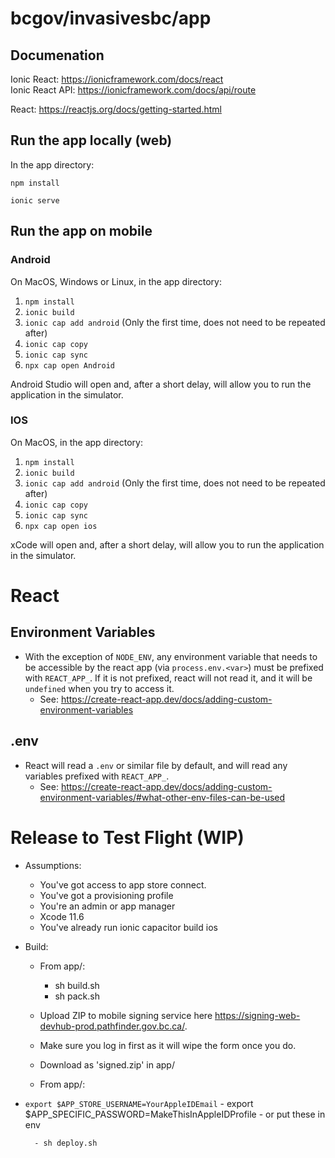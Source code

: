 # bcgov/invasivesbc/app

## Documenation

Ionic React: https://ionicframework.com/docs/react  
Ionic React API: https://ionicframework.com/docs/api/route

React: https://reactjs.org/docs/getting-started.html

## Run the app locally (web)

In the app directory:

```
npm install

ionic serve
```

## Run the app on mobile

### Android

On MacOS, Windows or Linux, in the app directory:

1. `npm install`
2. `ionic build`
3. `ionic cap add android` (Only the first time, does not need to be repeated after)
4. `ionic cap copy`
5. `ionic cap sync`
6. `npx cap open Android`

Android Studio will open and, after a short delay, will allow you to run the application in the simulator.


### IOS

On MacOS, in the app directory:

1. `npm install`
2. `ionic build`
3. `ionic cap add android` (Only the first time, does not need to be repeated after)
4. `ionic cap copy`
5. `ionic cap sync`
6. `npx cap open ios`

xCode will open and, after a short delay, will allow you to run the application in the simulator.

# React

## Environment Variables
- With the exception of `NODE_ENV`, any environment variable that needs to be accessible by the react app (via `process.env.<var>`) must be prefixed with `REACT_APP_`.  If it is not prefixed, react will not read it, and it will be `undefined` when you try to access it.
  - See: https://create-react-app.dev/docs/adding-custom-environment-variables

## .env
- React will read a `.env` or similar file by default, and will read any variables prefixed with `REACT_APP_`.
  - See: https://create-react-app.dev/docs/adding-custom-environment-variables/#what-other-env-files-can-be-used

# Release to Test Flight (WIP)
- Assumptions:  
	- You've got access to app store connect.
	- You've got a provisioning profile
	- You're an admin or app manager
	- Xcode 11.6
	- You've already run ionic capacitor build ios

- Build: 
	- From app/:
		- sh build.sh
		- sh pack.sh

	- Upload ZIP to mobile signing service here https://signing-web-devhub-prod.pathfinder.gov.bc.ca/.  
	- Make sure you log in first as it will wipe the form once you do.
	- Download as 'signed.zip' in app/

	- From app/:
- `export $APP_STORE_USERNAME=YourAppleIDEmail`
		- export $APP_SPECIFIC_PASSWORD=MakeThisInAppleIDProfile
		- or put these in env
 	
		- sh deploy.sh
